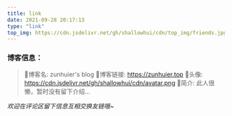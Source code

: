 ```yaml
---
title: link
date: 2021-09-28 20:17:13
type: "link"
top_img: https://cdn.jsdelivr.net/gh/shallowhui/cdn/top_img/friends.jpg
---
```

### 博客信息：

>🎉博客名: zunhuier's blog
>🔗博客链接: https://zunhuier.top
>🎨头像: https://cdn.jsdelivr.net/gh/shallowhui/cdn/avatar.png
>🎈简介: 此人很懒，暂时没有留下介绍...

*欢迎在评论区留下信息互相交换友链哦~*